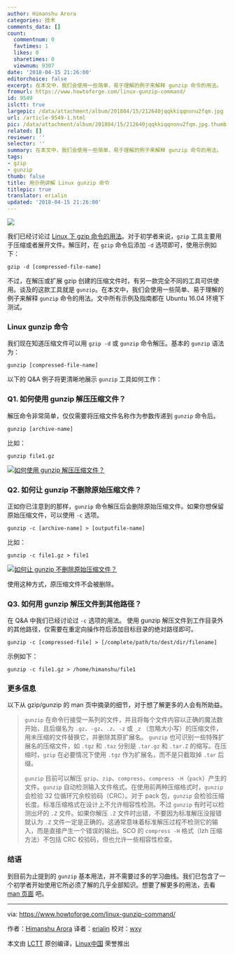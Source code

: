 ```yaml
---
author: Himanshu Arora
categories: 技术
comments_data: []
count:
  commentnum: 0
  favtimes: 1
  likes: 0
  sharetimes: 0
  viewnum: 9307
date: '2018-04-15 21:26:00'
editorchoice: false
excerpt: 在本文中，我们会使用一些简单、易于理解的例子来解释 gunzip 命令的用法。
fromurl: https://www.howtoforge.com/linux-gunzip-command/
id: 9549
islctt: true
largepic: /data/attachment/album/201804/15/212640jqqkkiqqnonu2fqm.jpg
url: /article-9549-1.html
pic: /data/attachment/album/201804/15/212640jqqkkiqqnonu2fqm.jpg.thumb.jpg
related: []
reviewer: ''
selector: ''
summary: 在本文中，我们会使用一些简单、易于理解的例子来解释 gunzip 命令的用法。
tags:
- gzip
- gunzip
thumb: false
title: 用示例讲解 Linux gunzip 命令
titlepic: true
translator: erialin
updated: '2018-04-15 21:26:00'
---
```


![](/data/attachment/album/201804/15/212640jqqkkiqqnonu2fqm.jpg)


我们已经讨论过 [Linux 下 gzip 命令的用法](https://www.howtoforge.com/linux-gzip-command/)。对于初学者来说，`gzip` 工具主要用于压缩或者展开文件。解压时，在 `gzip` 命令后添加 `-d` 选项即可，使用示例如下：



```
gzip -d [compressed-file-name]

```

不过，在解压或扩展 gzip 创建的压缩文件时，有另一款完全不同的工具可供使用。谈及的这款工具就是 `gunzip`。在本文中，我们会使用一些简单、易于理解的例子来解释 `gunzip` 命令的用法。文中所有示例及指南都在 Ubuntu 16.04 环境下测试。


### Linux gunzip 命令


我们现在知道压缩文件可以用 `gzip -d` 或 `gunzip` 命令解压。基本的 `gunzip` 语法为：



```
gunzip [compressed-file-name]

```

以下的 Q&A 例子将更清晰地展示 `gunzip` 工具如何工作：


### Q1. 如何使用 gunzip 解压压缩文件？


解压命令非常简单，仅仅需要将压缩文件名称作为参数传递到 `gunzip` 命令后。



```
gunzip [archive-name]

```

比如：



```
gunzip file1.gz

```

[![如何使用 gunzip 解压压缩文件？](/data/attachment/album/201804/15/212653typvantzntmvpptj.png)](https://www.howtoforge.com/images/linux_gunzip_command/big/gunzip-basic-usage.png)


### Q2. 如何让 gunzip 不删除原始压缩文件？


正如你已注意到的那样，`gunzip` 命令解压后会删除原始压缩文件。如果你想保留原始压缩文件，可以使用 `-c` 选项。



```
gunzip -c [archive-name] > [outputfile-name]

```

比如：



```
gunzip -c file1.gz > file1

```

[![如何让 gunzip 不删除原始压缩文件？](/data/attachment/album/201804/15/212654mab33srbbs7r71s7.png)](https://www.howtoforge.com/images/linux_gunzip_command/big/gunzip-c.png)


使用这种方式，原压缩文件不会被删除。


### Q3. 如何用 gunzip 解压文件到其他路径？


在 Q&A 中我们已经讨论过 `-c` 选项的用法。 使用 gunzip 解压文件到工作目录外的其他路径，仅需要在重定向操作符后添加目标目录的绝对路径即可。



```
gunzip -c [compressed-file] > [/complete/path/to/dest/dir/filename]

```

示例如下：



```
gunzip -c file1.gz > /home/himanshu/file1

```

### 更多信息


以下从 gzip/gunzip 的 man 页中摘录的细节，对于想了解更多的人会有所助益。



> 
> `gunzip` 在命令行接受一系列的文件，并且将每个文件内容以正确的魔法数开始，且后缀名为 `.gz`、`-gz`、`.z`、`-z` 或 `_z` （忽略大小写）的压缩文件，用未压缩的文件替换它，并删除其原扩展名。 `gunzip` 也可识别一些特殊扩展名的压缩文件，如 `.tgz` 和 `.taz` 分别是 `.tar.gz` 和 `.tar.Z` 的缩写。在压缩时，`gzip` 在必要情况下使用 `.tgz` 作为扩展名，而不是只截取掉 `.tar` 后缀。
> 
> 
> `gunzip` 目前可以解压 `gzip`、`zip`、`compress`、`compress -H`（`pack`）产生的文件。`gunzip` 自动检测输入文件格式。在使用前两种压缩格式时，`gunzip` 会检验 32 位循环冗余校验码（CRC）。对于 pack 包，`gunzip` 会检验压缩长度。标准压缩格式在设计上不允许相容性检测。不过 `gunzip` 有时可以检测出坏的 `.Z` 文件。如果你解压 `.Z` 文件时出错，不要因为标准解压没报错就认为 `.Z` 文件一定是正确的。这通常意味着标准解压过程不检测它的输入，而是直接产生一个错误的输出。SCO 的 `compress -H` 格式（lzh 压缩方法）不包括 CRC 校验码，但也允许一些相容性检查。
> 
> 
> 


### 结语


到目前为止提到的 `gunzip` 基本用法，并不需要过多的学习曲线。我们已包含了一个初学者开始使用它所必须了解的几乎全部知识。想要了解更多的用法，去看 [man 页面](https://linux.die.net/man/1/gzip) 吧。




---


via: <https://www.howtoforge.com/linux-gunzip-command/>


作者：[Himanshu Arora](https://www.howtoforge.com) 译者：[erialin](https://github.com/erialin) 校对：[wxy](https://github.com/wxy)


本文由 [LCTT](https://github.com/LCTT/TranslateProject) 原创编译，[Linux中国](https://linux.cn/) 荣誉推出